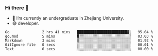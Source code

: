 ### Hi there 👋

- 🔭 I’m currently an undergraduate in Zhejiang University.
- 😄 developer.

<!--START_SECTION:waka-->

```text
Go               2 hrs 41 mins   ███████████████████████▓░   95.04 %
go.mod           5 mins          ▓░░░░░░░░░░░░░░░░░░░░░░░░   03.03 %
Markdown         3 mins          ▒░░░░░░░░░░░░░░░░░░░░░░░░   01.92 %
GitIgnore file   0 secs          ░░░░░░░░░░░░░░░░░░░░░░░░░   00.01 %
Text             0 secs          ░░░░░░░░░░░░░░░░░░░░░░░░░   00.00 %
```

<!--END_SECTION:waka-->
